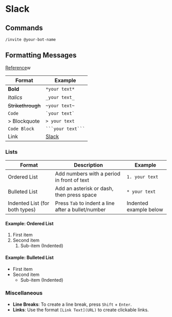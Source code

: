 # Slack

## Commands
```
/invite @your-bot-name
```

## Formatting Messages

[Reference](https://slack.com/help/articles/202288908-Format-your-messages)w

| **Format**        | **Example**                |
| ----------------- | -------------------------- |
| **Bold**          | `*your text*`              |
| _Italics_         | `_your text_`              |
| ~~Strikethrough~~ | `~your text~`              |
| `Code`            | `` `your text` ``          |
| > Blockquote      | `> your text`              |
| `Code Block`      | ` ```your text``` `        |
| Link              | [Slack](https://slack.com) |

### Lists

| **Format**                     | **Description**                                    | **Example**            |
| ------------------------------ | -------------------------------------------------- | ---------------------- |
| Ordered List                   | Add numbers with a period in front of text         | `1. your text`         |
| Bulleted List                  | Add an asterisk or dash, then press space          | `* your text`          |
| Indented List (for both types) | Press `Tab` to indent a line after a bullet/number | Indented example below |

#### Example: Ordered List

1. First item
2. Second item
   1. Sub-item (Indented)

#### Example: Bulleted List

- First item
- Second item
  - Sub-item (Indented)

### Miscellaneous

- **Line Breaks**: To create a line break, press `Shift` + `Enter`.
- **Links**: Use the format `[Link Text](URL)` to create clickable links.
